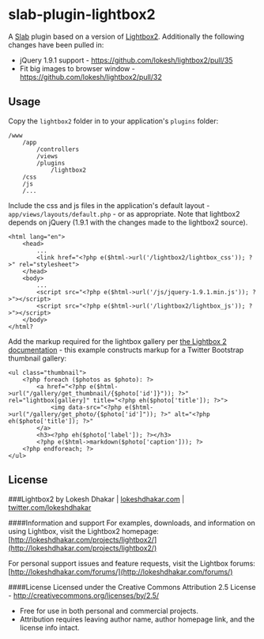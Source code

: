 slab-plugin-lightbox2
=====================

A [Slab](https://github.com/swxben/slab) plugin based on a version of [Lightbox2](http://lokeshdhakar.com/projects/lightbox2/). Additionally the following changes have been pulled in:

- jQuery 1.9.1 support - <https://github.com/lokesh/lightbox2/pull/35>
- Fit big images to browser window - <https://github.com/lokesh/lightbox2/pull/32>


## Usage

Copy the `lightbox2` folder in to your application's `plugins` folder:

	/www
		/app
			/controllers
			/views
			/plugins
				/lightbox2
		/css
		/js
		/...

Include the css and js files in the application's default layout - `app/views/layouts/default.php` - or as appropriate. Note that lightbox2 depends on jQuery (1.9.1 with the changes made to the lightbox2 source).

	<html lang="en">
		<head>
			...
			<link href="<?php e($html->url('/lightbox2/lightbox_css')); ?>" rel="stylesheet">
		</head>
		<body>
			...
			<script src="<?php e($html->url('/js/jquery-1.9.1.min.js')); ?>"></script>
			<script src="<?php e($html->url('/lightbox2/lightbox_js')); ?>"></script>
		</body>
	</html?

Add the markup required for the lightbox gallery per [the Lightbox 2 documentation](http://lokeshdhakar.com/projects/lightbox2/) - this example constructs markup for a Twitter Bootstrap thumbnail gallery:

	<ul class="thumbnail">
		<?php foreach ($photos as $photo): ?>
			<a href="<?php e($html->url("/gallery/get_thumbnail/{$photo['id']}")); ?>" rel="lightbox[gallery]" title="<?php eh($photo['title']); ?>">
				<img data-src="<?php e($html->url("/gallery/get_photo/{$photo['id']")); ?>" alt="<?php eh($photo['title']); ?>"
			</a>
			<h3><?php eh($photo['label']); ?></h3>
			<?php e($html->markdown($photo['caption'])); ?>
		<?php endforeach; ?>
	</ul>


## License

###Lightbox2
by Lokesh Dhakar | [lokeshdhakar.com](http://www.lokeshdhakar.com)  | [twitter.com/lokeshdhakar](http://twitter.com/lokeshdhakar)  

####Information and support
For examples, downloads, and information on using Lightbox, visit the Lightbox2 homepage:  
[http://lokeshdhakar.com/projects/lightbox2/](http://lokeshdhakar.com/projects/lightbox2/)

For personal support issues and feature requests, visit the Lightbox forums:  
[http://lokeshdhakar.com/forums/](http://lokeshdhakar.com/forums/)

####License
Licensed under the Creative Commons Attribution 2.5 License - http://creativecommons.org/licenses/by/2.5/

* Free for use in both personal and commercial projects.
* Attribution requires leaving author name, author homepage link, and the license info intact.